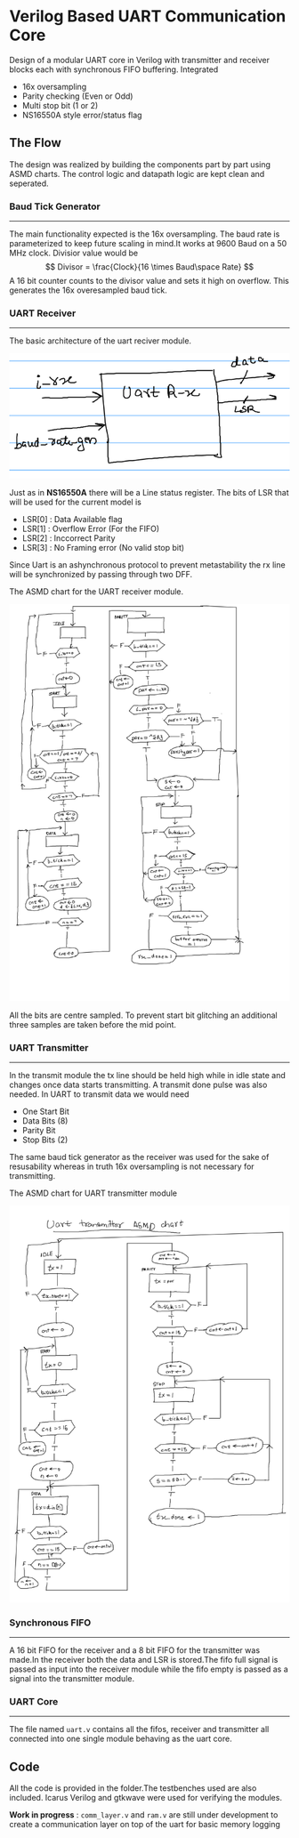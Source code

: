 # Verilog Based UART Communication Core 
Design of a modular UART core in Verilog with transmitter and receiver blocks each with synchronous FIFO buffering. Integrated
- 16x oversampling
- Parity checking (Even or Odd)
- Multi stop bit (1 or 2)
- NS16550A style error/status flag
  
## The Flow
The design was realized by building the components part by part using ASMD charts. The control logic and datapath logic are kept clean and seperated.


### **Baud Tick Generator**
---
The main functionality expected is the 16x oversampling.
The baud rate is parameterized to keep future scaling in mind.It works at 9600 Baud on a 50 MHz clock. Divisior value would be 
$$
 Divisor = \frac{Clock}{16 \times Baud\space Rate}
$$
A 16 bit counter counts to the divisor value and sets it high on overflow. This generates the 16x overesampled baud tick.

### **UART Receiver**
---
The basic architecture of the uart reciver module.

![alt text](Images\ReceiverArc.png)


Just as in **NS16550A** there will be a Line status register.
The bits of LSR that will be used for the current model is

- LSR[0] : Data Available flag
- LSR[1] : Overflow Error (For the FIFO)
- LSR[2] : Inccorrect Parity 
- LSR[3] : No Framing error (No valid stop bit)
  
Since Uart is an ashynchronous protocol to prevent metastability the rx line will be synchronized by passing through two DFF.

The ASMD chart for the UART receiver module.

![alt text](Images\ReceiverASMD.png)

All the bits are centre sampled. To prevent start bit glitching an additional three samples are taken before the mid point.

### **UART Transmitter**
---
In the transmit module the tx line should be held high while in idle state and changes once data starts transmitting. A transmit done pulse was also needed.
In UART to transmit data we would need
- One Start Bit
- Data Bits (8)
- Parity Bit 
- Stop Bits (2) 
  
The same baud tick generator as the receiver was used for the sake of resusability whereas in truth 16x oversampling is not necessary for transmitting.

The ASMD chart for UART transmitter module

![alt text](Images\TransmitterASMD.png)

### **Synchronous FIFO**
---

A 16 bit FIFO for the receiver and a 8 bit FIFO for the transmitter was made.In the receiver both the data and LSR is stored.The fifo full signal is passed as input into the receiver module while the fifo empty is passed as a signal into the transmitter module.

### **UART Core**
---
The file named `uart.v` contains all the fifos, receiver and transmitter all connected into one single module behaving as the uart core.



## Code
All the code is provided in the folder.The testbenches used are also included. Icarus Verilog and gtkwave were used for verifying the modules.

**Work in progress** : `comm_layer.v` and `ram.v` are still under development to create a communication layer on top of the uart for basic memory logging